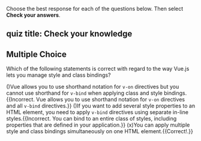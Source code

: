 Choose the best response for each of the questions below. Then select **Check your answers**.

## quiz title: Check your knowledge

## Multiple Choice
Which of the following statements is correct with regard to the way Vue.js lets you manage style and class bindings?

()Vue allows you to use shorthand notation for `v-on` directives but you cannot use shorthand for `v-bind` when applying class and style bindings.{{Incorrect. Vue allows you to use shorthand notation for `v-on` directives and all `v-bind` directives.}}
()If you want to add several style properties to an HTML element, you need to apply `v-bind` directives using separate in-line styles.{{Incorrect. You can bind to an entire class of styles, including properties that are defined in your application.}}
(x)You can apply multiple style and class bindings simultaneously on one HTML element.{{Correct!.}}